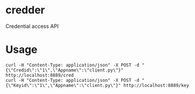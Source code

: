 # credder
Credential access API
# Usage
```
curl -H "Content-Type: application/json" -X POST -d "{\"Credid\":\"1\",\"Appname\":\"client.py\"}" http://localhost:8889/cred
curl -H "Content-Type: application/json" -X POST -d "{\"Keyid\":\"1\",\"Appname\":\"client.py\"}" http://localhost:8889/key
```